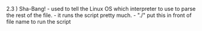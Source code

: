 2.3 ) Sha-Bang!
    - used to tell the Linux OS which interpreter to use to parse the rest of the file.
    - it runs the script pretty much.
    - "./" put this in front of file name to run the script